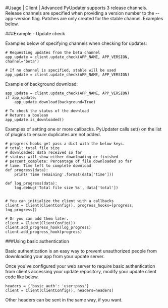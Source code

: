 #Usage | Client | Advanced
PyUpdater supports 3 release channels. Release channels are specified when providing a version number to the --app-version flag. Patches are only created for the stable channel. Examples below.

###Example - Update check

Examples below of specifying channels when checking for updates:
```
# Requesting updates from the beta channel
app_update = client.update_check(APP_NAME, APP_VERSION, channel='beta')

# If no channel is specified, stable will be used
app_update = client.update_check(APP_NAME, APP_VERSION)
```

Example of background download:
```
app_update = client.update_check(APP_NAME, APP_VERSION)
if app_update:
    app_update.download(background=True)

# To check the status of the download
# Returns a boolean
app_update.is_downloaded()
```

Examples of setting one or more callbacks. PyUpdater calls set() on the list of plugins to ensure duplicates are not added.
```
# progress hooks get pass a dict with the below keys.
# total: total file size
# downloaded: data received so far
# status: will show either downloading or finished
# percent_complete: Percentage of file downloaded so far
# time: Time left to complete download
def progress(data):
    print('Time remaining'.format(data['time']))

def log_progress(data):
    log.debug('Total file size %s', data['total'])


# You can initialize the client with a callbacks
client = Client(ClientConfig(), progress_hooks=[progress, log_progress])

# Or you can add them later.
client = Client(ClientConfig())
client.add_progress_hook(log_progress)
client.add_progress_hook(progress)
```

###Using basic authentication

Basic authentication is an easy way to prevent unauthorized people from downloading your app from your update server.

Once you've configured your web server to require basic authentication from clients accessing your update repository, modify your update client code like below.
```
headers = {'basic_auth': 'user:pass'}
client = Client(ClientConfig(), headers=headers)
```
Other headers can be sent in the same way, if you want.
